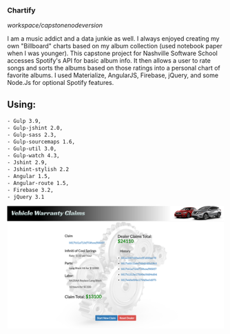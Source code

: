 ### Chartify

*workspace/capstonenodeversion*

I am a music addict and a data junkie as well. I always enjoyed creating my own "Billboard" charts based on my album collection (used notebook paper when I was younger). This capstone project for Nashville Software School accesses Spotify's API for basic album info. It then allows a user to rate songs and sorts the albums based on those ratings into a personal chart of favorite albums. I used Materialize, AngularJS, Firebase, jQuery, and some Node.Js for optional Spotify features.


## Using:

    - Gulp 3.9,
    - Gulp-jshint 2.0,
    - Gulp-sass 2.3,
    - Gulp-sourcemaps 1.6,
    - Gulp-util 3.0,
    - Gulp-watch 4.3,
    - Jshint 2.9,
    - Jshint-stylish 2.2
    - Angular 1.5,
    - Angular-route 1.5,
    - Firebase 3.2,
    - jQuery 3.1



![Chartify](/screenshot.png?raw=true "chartify screenshot")
